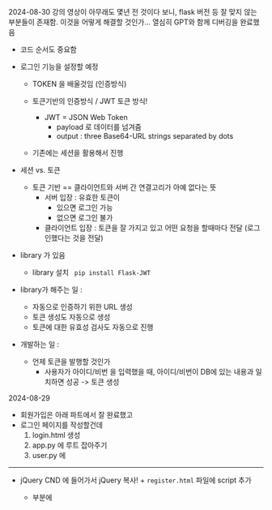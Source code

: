 2024-08-30
강의 영상이 아무래도 몇년 전 것이다 보니, flask 버전 등 잘 맞지 않는 부분들이 존재함. 
이것을 어떻게 해결할 것인가...
열심히 GPT와 함께 디버깅을 완료했음
- 코드 순서도 중요함


- 로그인 기능을 설정할 예정
    - TOKEN 을 배울것임 (인증방식) 
    - 토큰기반의 인증방식 / JWT 토큰 방식!
        - JWT = JSON Web Token
            - payload 로 데이터를 넘겨줌 
            - output : three Base64-URL strings separated by dots

    - 기존에는 세션을 활용해서 진행
- 세션 vs. 토큰
    - 토큰 기반 == 클라이언트와 서버 간 연결고리가 아예 없다는 뜻
        - 서버 입장 : 유효한 토큰이 
            - 있으면 로그인 가능
            - 없으면 로그인 불가
        - 클라이언트 입장 : 토큰을 잘 가지고 있고 어떤 요청을 할때마다 전달 (로그인했다는 것을 전달)

- library 가 있음
    - library 설치
     ``` pip install Flask-JWT```
- library가 해주는 일 :
    - 자동으로 인증하기 위한 URL 생성
    - 토큰 생성도 자동으로 생성
    - 토큰에 대한 유효성 검사도 자동으로 진행

- 개발하는 일 :
    - 언제 토큰을 발행할 것인가
        - 사용자가 아이디/비번 을 입력했을 때, 아이디/비번이 DB에 있는 내용과 일치하면 성공 -> 토큰 생성

2024-08-29
- 회원가입은 아래 파트에서 잘 완료했고 
- 로그인 페이지를 작성할건데
    1. login.html 생성
    2. app.py 에 루트 잡아주기
    3. user.py 에 

---------
- jQuery CND 에 들어가서 jQuery 복사! + ```register.html``` 파일에 script 추가
    - <head> 부분에 <script> 를 추가해서 작성하는 것임 
    - 문법 : ```$.ajax ```
    - 언제할 것인가? 
        - 회원가입할 때 버튼을 누를 것임
        - 이때 ajax 요청을 하여 성공이 되었을 때 alert 띄우고 홈으로 보내는 작업
        ㄴ 버튼을 눌렀을 때 ajax 실행 == 함수로 작성
    - 완료되었을 때 콜백을 받을 수 있음 
    
    - 작성이 완료된 후에는 버튼과 연결해야함
    기존 코드
    ```<button type="submit" class="btn btn-primary">등록</button>```
    수정할 내용
    type을 'submit' 일 클릭 할경우, 액션이 넘어감
    type 을 버튼으로 변경, onclick 을 만들고 만든 function 과 연결
    ```<button type="button" class="btn btn-primary" onclick="regist()">등록</button>```
    - 이제 비로소 버튼과 함수가 연결됨

    ----
    - ajax로 이제 데이터도 같이 전송하고 'POST'를 해볼 것임 
    - api 는 폼을 사용하지 않고 json 을 활용함
    - json 형태로 변경해줘야함. 
        - 그래서 form 을 사용하고 있는 부분을 변경해줘야함.

    - API를 만들었음. JSON 으로만 데이터를 주고 받음 
    - 문법하나 - 빨간줄 쳐있을 땐 ```,``` 를 빠뜨렸다거나 등 문제가 있을 수 있음. 
    꼼꼼히 체크 필요 

2024-08-28

b79104c57903d9464c349478955a56a9588b5a19
- 이제 회원 정보 관련 CRUD 전체를 다룰 것임
    - /api/v1/users 까지 등록이 되었더라면 이제는
    - /api/v1/users/<uid> 형태로 하나씩 꺼내서 확인, 수정, 삭제 등 하는 것을 해볼 것임 
- user는 object (class 변수임) => serialize 해줘야함 
- method 가 delete 일 경우, 성공했다는 200 메시지를 주는데, 간혹 204 메시지를 주는 경우도 있음
    - 204 : no contents 라는 의미
    - 정상적으로 삭제가 되었으니 앞으로 요청한 이 콘텐츠는 이용할 수 없다는 상태코드임 
- CRUD 관련해서 작업 완료했고 bash terminal 에서 아래 코드로 테스트 해 볼 수 있었음
```curl -X PUT -H "Content-Type: application/json; charset=utf-8" -d '{"userid":"lee"}' "http://127.0.0.1:5000/api/v1/users/4" ```


44494abda6147926ce4e34d689f3f296889fbdef
- user.py 에서 methods 중 POST 에 대한 부분은 어느정도 작성이 되었는데 이제 GET 에 대한 부분을 작업
- 이때 query.all() 을 활용할것임
    - 근데 이것은 JSON 형식이 아니어서 오류가 남
- 가독성이 좋고 더 편리하게 모델을 serialize 직렬화 해야함 
    > models.py 에 가서 class Fcuser 에 속성 (property) 값을 추가함

a3feef2beee189e686e1763c13652c3f53038714
인덴트 처리가 잘못되어있었던 부분 잡음
원하는 대로 정상적으로 작동하는 것을 확인하고 다음 스테이지로 넘어감

2024-08-27
API 는 리소스 중심

DB 관련 코드 설정
Blueprint (app.py에 추가)
- 내가 작성하는 controller 코드들이 app.py 안에 모여있지 않고 분리해서 작성할 수 있게 도와주는 기능
- api_v1 폴더 안에 만들어져있음 
- 우리가 개발한 controller 코드는 user.py 안에 만들어져있음

api 는 공통으로 사용하는 __init__ 안에 
api 루트에 생성하겠죠

API = 템플릿 코드를 반환한것이 아니라 
jsonify 함수를 통해서 resource 만 전달함

어떤 요청에 대한 응답
성공여부, 데이터만 전달, 에러코드 전달 

CRUD 라는 사용자 관련된 모든 API를 만들고 나서 Jquery (템플릿)쪽으로 가서 다 연결할 예정